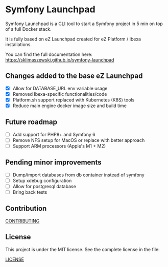 # Symfony Launchpad

Symfony Launchpad is a CLI tool to start a Symfony project in 5 min on top of a full Docker stack.

It is fully based on eZ Launchpad created for eZ Platform / Ibexa installations.

You can find the full documentation here: https://sklimaszewski.github.io/symfony-launchpad

## Changes added to the base eZ Launchpad

- [x] Allow for DATABASE_URL env variable usage
- [x] Removed Ibexa-specific functionalities/code
- [x] Platform.sh support replaced with Kubernetes (K8S) tools
- [x] Reduce main engine docker image size and build time

## Future roadmap

- [ ] Add support for PHP8+ and Symfony 6
- [ ] Remove NFS setup for MacOS or replace with better approach
- [ ] Support ARM processors (Apple's M1 + M2)

## Pending minor improvements

- [ ] Dump/import databases from db container instead of symfony
- [ ] Setup xdebug configuration
- [ ] Allow for postgresql database
- [ ] Bring back tests

## Contribution

[CONTRIBUTING](CONTRIBUTING.md)

## License

This project is under the MIT license. See the complete license in the file:

[LICENSE](LICENSE)



